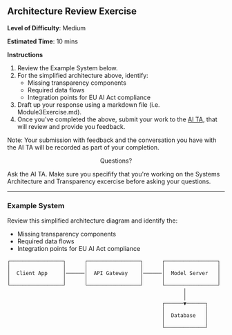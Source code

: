 ## Architecture Review Exercise

**Level of Difficulty**: Medium

**Estimated Time**: 10 mins

**Instructions**
1. Review the Example System below.
2. For the simplified architecture above, identify:
    - Missing transparency components
    - Required data flows
    - Integration points for EU AI Act compliance
3. Draft up your response using a markdown file (i.e. Module3Exercise.md).
4. Once you've completed the above, submit your work to the [AI TA](https://chatgpt.com/g/g-67b5fb834f3c81919fabc4f3af4d7070-eu-ai-act-checker), that will review and provide you feedback.

Note:
Your submission with feedback and the conversation you have with the AI TA will be recorded as part of your completion. 

<p style="text-align: center;">Questions?</p> 
Ask the AI TA. Make sure you specifify that you're working on the Systems Architecture and Transparency excercise before asking your questions. 

-----
### Example System
Review this simplified architecture diagram and identify the: 
- Missing transparency components
- Required data flows
- Integration points for EU AI Act compliance

```
┌─────────────────┐      ┌─────────────────┐      ┌─────────────────┐
│                 │      │                 │      │                 │
│  Client App     │──────│  API Gateway    │──────│  Model Server   │
│                 │      │                 │      │                 │
└─────────────────┘      └─────────────────┘      └─────────────────┘
                                                         │
                                                         │
                                                  ┌──────▼──────┐
                                                  │             │
                                                  │  Database   │
                                                  │             │
                                                  └─────────────┘
```

